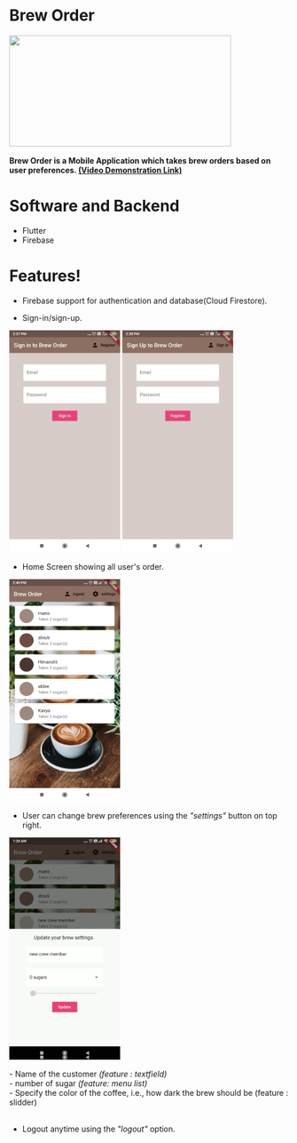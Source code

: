 # Brew Order 
<img src="https://venturebeat.com/wp-content/uploads/2019/02/google-flutter-logo-white.png?fit=1600%2C800&strip=all" width="400" height="200" />


<b>Brew Order is a Mobile Application which takes brew orders based on user preferences. <a href="https://drive.google.com/file/d/1vnelIUCMlUsmeJFLUuDVVCOoa_GVTHDD/view?usp=sharing">(Video Demonstration Link)</a>
</b>

# Software and Backend
- Flutter
- Firebase

# Features!

  - Firebase support for authentication and database(Cloud Firestore).
  
  - Sign-in/sign-up. 
  
 <p float="left">
  <img src="https://github.com/mishra-shruti96/BrewOrder/blob/master/Demonstration%20Images%20and%20Videos/Brew-order-SignIn.jpg" width="200" height="400" />
  <img src="https://github.com/mishra-shruti96/BrewOrder/blob/master/Demonstration%20Images%20and%20Videos/Brew-order-SignUp.jpg" width="200" height="400"  /> 
</p>

- Home Screen showing all user's order.


<img src="https://github.com/mishra-shruti96/BrewOrder/blob/master/Demonstration%20Images%20and%20Videos/Brew-order-home.jpg" width="200" height="400" />


- User can change brew preferences using the <i>"settings"</i> button on top right.
<img src="https://github.com/mishra-shruti96/BrewOrder/blob/master/Demonstration%20Images%20and%20Videos/Brew-order-update.jpg" width="200" height="400" />
        <p>    
            - Name of the customer <i>(feature : textfield)</i><br>
            - number of sugar <i>(feature: menu list)</i><br>
            - Specify the color of the coffee, i.e., how dark the brew should be (feature : slidder)</i><br><br>
        </p>


- Logout anytime using the <i>"logout"</i> option. 

